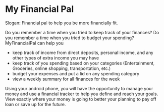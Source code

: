 # My Financial Pal

Slogan:  Financial pal to help you be more financially fit.

Do you remember a time when you tried to keep track of your finances? Do you remember a time when you tried to budget your spending? MyFinancialPal can help you
-	keep track of income from direct deposits, personal income, and any other types of extra income you may have
-	keep track of you spending based on your categories (Entertainment, Groceries, online shopping, transportation, etc.)
-	budget your expenses and put a lid on any spending category
-	view a weekly summary for all finances for the week

Using your android phone, you will have the opportunity to manage your money and use a financial tracker to help you define and reach your goals. View exactly where your money is going to better your planning to pay off loan or save up for the future.
